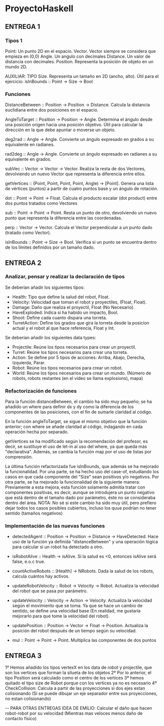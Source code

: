# ProyectoHaskell

## ENTREGA 1

### Tipos 1
Point: Un punto 2D en el espacio.
Vector. Vector siempre se considera que empieza en (0,0)
Angle. Un angulo con decimales
Distance. Un valor de distancia con decimales.
Position. Representa la posición de objeto en un mundo 2D.

AUXILIAR: TIPO Size. Representa un tamaño en 2D (ancho, alto). Útil para el ejercicio: isInBounds :: Point -> Size -> Bool

### Funciones

DistanceBetween :: Position -> Position -> Distance. Calcula la distancia euclidiana entre dos posiciones en el espacio.

AngleToTarget :: Position -> Position -> Angle. Determina el ángulo desde una posición origen hacia una posición objetivo.  Útil para calcular la dirección en la que debe apuntar o moverse un objeto.

deg2rad :: Angle -> Angle. Convierte un ángulo expresado en grados a su equivalente en radianes.

rad2deg :: Angle -> Angle. Convierte un ángulo expresado en radianes a su equivalente en grados.

subVec :: Vector -> Vector -> Vector. Realiza la resta de dos Vectores, devolviendo un nuevo Vector que representa la diferencia entre ellos.

getVertices :: (Point, Point, Point, Point, Angle) -> [Point]. Genera una lista de vértices (puntos) a partir de cuatro puntos base y un ángulo de rotación.

dot :: Point -> Point -> Float. Calcula el producto escalar (dot product) entre dos puntos tratados como Vectores

sub :: Point -> Point -> Point. Resta un punto de otro, devolviendo un nuevo punto que representa la diferencia entre las coordenadas.

perp :: Vector -> Vector. Calcula el Vector perpendicular a un punto dado (tratado como Vector).

isInBounds :: Point -> Size -> Bool. Verifica si un punto se encuentra dentro de los límites definidos por un tamaño dado.


## ENTREGA 2

### Analizar, pensar y realizar la declaración de tipos

Se deberían añadir los siguientes tipos:

- Health: Tipo que define la salud del robot, Float.
- Velocity: Velocidad que toman el robot y proyectiles, (Float, Float).
- Damage: Daño que realiza el proyectil, Float (No Necesario).
- HaveExploded: Indica si ha habido un impacto, Bool.
- Shoot: Define cada cuanto dispara una torreta.
- TurretAction: Define los grados que gira la torreta desde la posicion actual y el robot al que hace referencia, Float y Int.

Se deberían añadir los siguientes data types:

- Projectile: Reúne los tipos necesarios para crear un proyectil.
- Turret: Reúne los tipos necesarios para crear una torreta.
- Action: Se define por 5 tipos de acciones: Arriba, Abajo, Derecha, Izquierda, Parar.
- Robot: Reúne los tipos necesarios para crear un robot.
- World: Reúne los tipos necesarios para crear un mundo. (Número de robots, robots restantes (en el video se llama explosions), mapa)
 


### Refactorización de funciones

Para la función distanceBetween, el cambio ha sido muy pequeño; se ha añadido un where para definir dx y dy como la diferencia de los componentes de las posiciones, con el fin de sumarle claridad al código.

En la función angleToTarget, se sigue el mismo objetivo que la función anterior; con where se añade claridad al código, indagando en cada operación hecha por separado.

getVertices se ha modificado según la recomendación del profesor, es decir, se sustituye el uso de let-in al uso del where, ya que queda más "declarativa". Además, se cambia la función map por el uso de listas por comprensión.

La última función refactorizada fue isInBounds, que además se ha mejorado la funcionalidad. Por una parte, se ha hecho uso del case-of, estudiando los casos en que cada componente del "Size" sean positivos y/o negativos. Por otra parte, se ha mejorado la funcionalidad de la siguiente manera: Previamente a esta mejora, esta función solamente admitía tratar con componentes positivas, es decir, aunque se introdujera un punto negativo que está dentro de el tamaño dado por parámetro, éste no se consideraba dentro del área. 
NOTA: No sé si este cambio ha sido muy útil, pero prefiero dejar todos los casos posibles cubiertos, incluso los quue podrían no tener sentido (tamaños negativos)

### Implementación de las nuevas funciones

- detectedAgent :: Position -> Position -> Distance -> HaveDetected. 
Hace uso de la función ya definida "distanceBetween" y una operación lógica para calcular si un robot ha detectado a otro.

- isRobotAlive :: Health -> isAlive. 
Si la salud es <0, entonces isAlive será false, e.o.c true.

- countActiveRobots :: [Health] -> NRobots. 
Dada la salud de los robots, calcula cuántos hay activos.

- updateRobotVelocity :: Robot -> Velocity -> Robot. 
Actualiza la velocidad del robot que se pasa por parámetro.

- updateVelocity :: Velocity -> Action -> Velocity. 
Actualiza la velocidad según el movimiento que se toma. Ya que se hace un cambio de sentido, se define una velocidad base (En realidad, me gustaría mejorarlo para que tome la velocidad del robot).

- updatePosition :: Position -> Vector -> Float -> Position. 
Actualiza la posición del robot después de un tiempo según su velocidad.

- mul :: Point -> Point -> Point. 
Multiplica las componentes de dos puntos

## ENTREGA 3

1º Hemos añadido los tipos vertexX en los data de robot y projectile, que son los vertices que forman la silueta de los objetos
2º Por lo anterior, el tipo Position será calculado como el centro de los vertices
3º hemos quitado el tipo size de Robot porque con los vertices ya no es necesario
4º CheckCollision: Calcula a partir de las proyecciones si dos ejes estan colisionando (Si se puede dibujar un eje separador entre sus proyecciones, no estan colisionando)


-- PARA OTRAS ENTREGAS
IDEA DE EMILIO: Calcular el daño que hacen robot-robot por su velocidad (Mientras mas veloces menos daño de contacto físico)